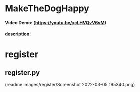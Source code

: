 # MakeTheDogHappy
#### Video Demo: (https://youtu.be/xcLHVQvV6vM)
#### description:

# register
## register.py
 (readme images/register/Screenshot 2022-03-05 195340.png)
